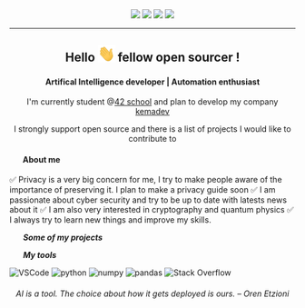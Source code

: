 <!-- TODO add a header image -->

<div align=center>
	<img src="https://img.shields.io/badge/Age-25-blue">
	<img src="https://img.shields.io/badge/Focus-AI%20%2F%20Automation%20%2F%20SysAdmin-brightgreen">
	<img src="https://img.shields.io/badge/Location-France-brightgreen">
	<img src="https://img.shields.io/badge/Languages-French%20%2F%20English-brightgreen">
</div>

***

<h2 align=center>
	<p>Hello <img src="assets/hi.gif" width="30px"> fellow open sourcer !</p>
</h2>
<h4 align=center>
	Artifical Intelligence developer | Automation enthusiast
</h4>

<p align=center>I'm currently student @<a href="https://42.fr/">42 school</a> and plan to develop my company <a href="https://github.com/kemadev">kemadev</a></p>
<p align=center>I strongly support open source and <a>there</a> is a list of projects I would like to contribute to</p>

<h4 align=left>
	<img href="https://github.com/kema-dev/kemadev/blob/main/assets/graph.gif" width="20px"> About me
</h4>

:white_check_mark: Privacy is a very big concern for me, I try to make people aware of the importance of preserving it. I plan to make a privacy guide soon
:white_check_mark: I am passionate about cyber security and try to be up to date with latests news about it
:white_check_mark: I am also very interested in cryptography and quantum physics
:white_check_mark: I always try to learn new things and improve my skills.

<img href="https://github.com/kema-dev/kemadev/blob/main/assets/graph.gif" width="20px"> ***Some of my projects***

<img href="https://github.com/kema-dev/kemadev/blob/main/assets/graph.gif" width="20px"> ***My tools***

<p>
<img height="100px" src="https://github.com/kema-dev/kemadev/blob/main/assets/vscode_logo.svg?raw=true" alt ="VSCode">
<img height="100px" src="https://github.com/kema-dev/kemadev/blob/main/assets/python-logo-generic.svg?raw=true" alt="python">
<img height="100px" src="https://github.com/kema-dev/kemadev/blob/main/assets/numpy_logo_2020.svg?raw=true" alt="numpy">
<img height="100px" src="https://github.com/kema-dev/kemadev/blob/main/assets/pandas_logo.png?raw=true" alt="pandas">
<img height="100px" src="https://raw.githubusercontent.com/kema-dev/kemadev/4cb75b7f4a2bf088c1c259827ef5837504f3f7e6/assets/stackoverflow_logosvg.svg" alt="Stack Overflow">
</p>

<h6 align=center>
AI is a tool. The choice about how it gets deployed is ours. – Oren Etzioni
</h6>
